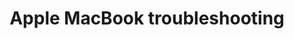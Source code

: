 ---
lang: en
layout: doc
redirect_to: https://forum.qubes-os.org/t/19020
ref: 238
title: Apple MacBook troubleshooting
---